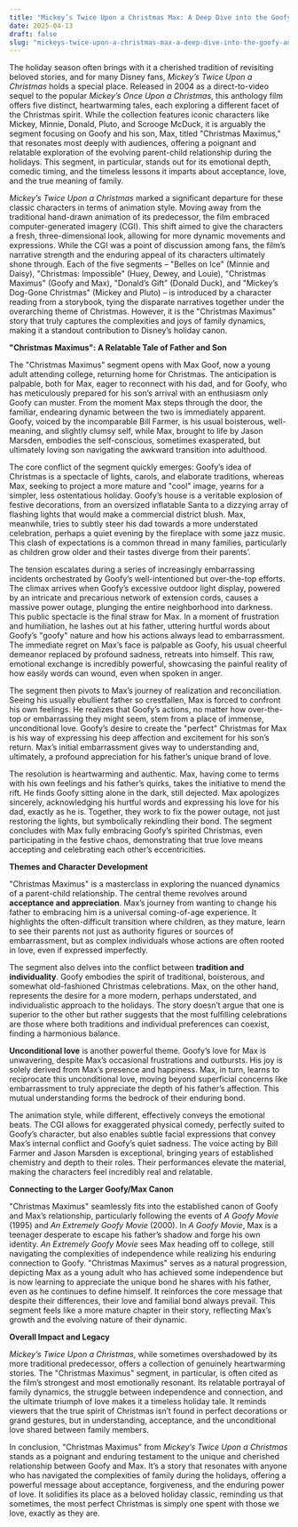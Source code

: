 ```yaml
---
title: "Mickey’s Twice Upon a Christmas Max: A Deep Dive into the Goofy and Max Segment"
date: 2025-04-13
draft: false
slug: "mickeys-twice-upon-a-christmas-max-a-deep-dive-into-the-goofy-and-max-segment" 
---
```


The holiday season often brings with it a cherished tradition of revisiting beloved stories, and for many Disney fans, *Mickey’s Twice Upon a Christmas* holds a special place. Released in 2004 as a direct-to-video sequel to the popular *Mickey’s Once Upon a Christmas*, this anthology film offers five distinct, heartwarming tales, each exploring a different facet of the Christmas spirit. While the collection features iconic characters like Mickey, Minnie, Donald, Pluto, and Scrooge McDuck, it is arguably the segment focusing on Goofy and his son, Max, titled "Christmas Maximus," that resonates most deeply with audiences, offering a poignant and relatable exploration of the evolving parent-child relationship during the holidays. This segment, in particular, stands out for its emotional depth, comedic timing, and the timeless lessons it imparts about acceptance, love, and the true meaning of family.

*Mickey’s Twice Upon a Christmas* marked a significant departure for these classic characters in terms of animation style. Moving away from the traditional hand-drawn animation of its predecessor, the film embraced computer-generated imagery (CGI). This shift aimed to give the characters a fresh, three-dimensional look, allowing for more dynamic movements and expressions. While the CGI was a point of discussion among fans, the film’s narrative strength and the enduring appeal of its characters ultimately shone through. Each of the five segments – "Belles on Ice" (Minnie and Daisy), "Christmas: Impossible" (Huey, Dewey, and Louie), "Christmas Maximus" (Goofy and Max), "Donald’s Gift" (Donald Duck), and "Mickey’s Dog-Gone Christmas" (Mickey and Pluto) – is introduced by a character reading from a storybook, tying the disparate narratives together under the overarching theme of Christmas. However, it is the "Christmas Maximus" story that truly captures the complexities and joys of family dynamics, making it a standout contribution to Disney’s holiday canon.

**"Christmas Maximus": A Relatable Tale of Father and Son**

The "Christmas Maximus" segment opens with Max Goof, now a young adult attending college, returning home for Christmas. The anticipation is palpable, both for Max, eager to reconnect with his dad, and for Goofy, who has meticulously prepared for his son’s arrival with an enthusiasm only Goofy can muster. From the moment Max steps through the door, the familiar, endearing dynamic between the two is immediately apparent. Goofy, voiced by the incomparable Bill Farmer, is his usual boisterous, well-meaning, and slightly clumsy self, while Max, brought to life by Jason Marsden, embodies the self-conscious, sometimes exasperated, but ultimately loving son navigating the awkward transition into adulthood.

The core conflict of the segment quickly emerges: Goofy’s idea of Christmas is a spectacle of lights, carols, and elaborate traditions, whereas Max, seeking to project a more mature and "cool" image, yearns for a simpler, less ostentatious holiday. Goofy’s house is a veritable explosion of festive decorations, from an oversized inflatable Santa to a dizzying array of flashing lights that would make a commercial district blush. Max, meanwhile, tries to subtly steer his dad towards a more understated celebration, perhaps a quiet evening by the fireplace with some jazz music. This clash of expectations is a common thread in many families, particularly as children grow older and their tastes diverge from their parents’.

The tension escalates during a series of increasingly embarrassing incidents orchestrated by Goofy’s well-intentioned but over-the-top efforts. The climax arrives when Goofy’s excessive outdoor light display, powered by an intricate and precarious network of extension cords, causes a massive power outage, plunging the entire neighborhood into darkness. This public spectacle is the final straw for Max. In a moment of frustration and humiliation, he lashes out at his father, uttering hurtful words about Goofy’s "goofy" nature and how his actions always lead to embarrassment. The immediate regret on Max’s face is palpable as Goofy, his usual cheerful demeanor replaced by profound sadness, retreats into himself. This raw, emotional exchange is incredibly powerful, showcasing the painful reality of how easily words can wound, even when spoken in anger.

The segment then pivots to Max’s journey of realization and reconciliation. Seeing his usually ebullient father so crestfallen, Max is forced to confront his own feelings. He realizes that Goofy’s actions, no matter how over-the-top or embarrassing they might seem, stem from a place of immense, unconditional love. Goofy’s desire to create the "perfect" Christmas for Max is his way of expressing his deep affection and excitement for his son’s return. Max’s initial embarrassment gives way to understanding and, ultimately, a profound appreciation for his father’s unique brand of love.

The resolution is heartwarming and authentic. Max, having come to terms with his own feelings and his father’s quirks, takes the initiative to mend the rift. He finds Goofy sitting alone in the dark, still dejected. Max apologizes sincerely, acknowledging his hurtful words and expressing his love for his dad, exactly as he is. Together, they work to fix the power outage, not just restoring the lights, but symbolically rekindling their bond. The segment concludes with Max fully embracing Goofy’s spirited Christmas, even participating in the festive chaos, demonstrating that true love means accepting and celebrating each other’s eccentricities.

**Themes and Character Development**

"Christmas Maximus" is a masterclass in exploring the nuanced dynamics of a parent-child relationship. The central theme revolves around **acceptance and appreciation**. Max’s journey from wanting to change his father to embracing him is a universal coming-of-age experience. It highlights the often-difficult transition where children, as they mature, learn to see their parents not just as authority figures or sources of embarrassment, but as complex individuals whose actions are often rooted in love, even if expressed imperfectly.

The segment also delves into the conflict between **tradition and individuality**. Goofy embodies the spirit of traditional, boisterous, and somewhat old-fashioned Christmas celebrations. Max, on the other hand, represents the desire for a more modern, perhaps understated, and individualistic approach to the holidays. The story doesn’t argue that one is superior to the other but rather suggests that the most fulfilling celebrations are those where both traditions and individual preferences can coexist, finding a harmonious balance.

**Unconditional love** is another powerful theme. Goofy’s love for Max is unwavering, despite Max’s occasional frustrations and outbursts. His joy is solely derived from Max’s presence and happiness. Max, in turn, learns to reciprocate this unconditional love, moving beyond superficial concerns like embarrassment to truly appreciate the depth of his father’s affection. This mutual understanding forms the bedrock of their enduring bond.

The animation style, while different, effectively conveys the emotional beats. The CGI allows for exaggerated physical comedy, perfectly suited to Goofy’s character, but also enables subtle facial expressions that convey Max’s internal conflict and Goofy’s quiet sadness. The voice acting by Bill Farmer and Jason Marsden is exceptional, bringing years of established chemistry and depth to their roles. Their performances elevate the material, making the characters feel incredibly real and relatable.

**Connecting to the Larger Goofy/Max Canon**

"Christmas Maximus" seamlessly fits into the established canon of Goofy and Max’s relationship, particularly following the events of *A Goofy Movie* (1995) and *An Extremely Goofy Movie* (2000). In *A Goofy Movie*, Max is a teenager desperate to escape his father’s shadow and forge his own identity. *An Extremely Goofy Movie* sees Max heading off to college, still navigating the complexities of independence while realizing his enduring connection to Goofy. "Christmas Maximus" serves as a natural progression, depicting Max as a young adult who has achieved some independence but is now learning to appreciate the unique bond he shares with his father, even as he continues to define himself. It reinforces the core message that despite their differences, their love and familial bond always prevail. This segment feels like a more mature chapter in their story, reflecting Max’s growth and the evolving nature of their dynamic.

**Overall Impact and Legacy**

*Mickey’s Twice Upon a Christmas*, while sometimes overshadowed by its more traditional predecessor, offers a collection of genuinely heartwarming stories. The "Christmas Maximus" segment, in particular, is often cited as the film’s strongest and most emotionally resonant. Its relatable portrayal of family dynamics, the struggle between independence and connection, and the ultimate triumph of love makes it a timeless holiday tale. It reminds viewers that the true spirit of Christmas isn’t found in perfect decorations or grand gestures, but in understanding, acceptance, and the unconditional love shared between family members.

In conclusion, "Christmas Maximus" from *Mickey’s Twice Upon a Christmas* stands as a poignant and enduring testament to the unique and cherished relationship between Goofy and Max. It’s a story that resonates with anyone who has navigated the complexities of family during the holidays, offering a powerful message about acceptance, forgiveness, and the enduring power of love. It solidifies its place as a beloved holiday classic, reminding us that sometimes, the most perfect Christmas is simply one spent with those we love, exactly as they are.
